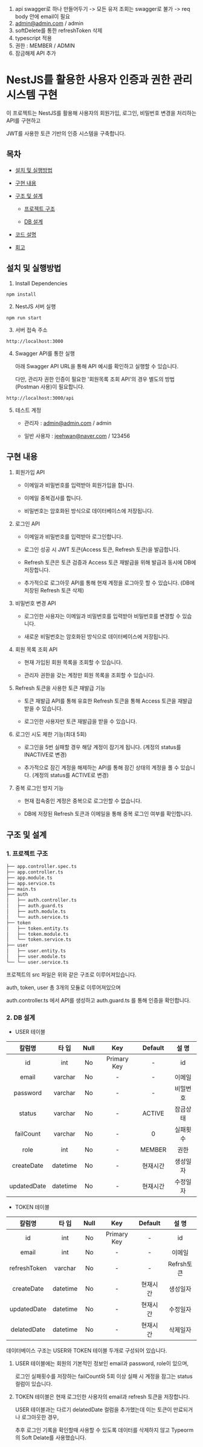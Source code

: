 1. api swagger로 하나 만들어두기
   -> 모든 유저 조회는 swagger로 불가
   -> req body 안에 email이 필요
2. admin@admin.com / admin
3. softDelete를 통한 refreshToken 삭제
4. typescript 적용
5. 권한 : MEMBER / ADMIN
6. 잠금해제 API 추가

# NestJS를 활용한 사용자 인증과 권한 관리시스템 구현

이 프로젝트는 NestJS를 활용해 사용자의 회원가입, 로그인, 비밀번호 변경을 처리하는 API를 구현하고 

JWT를 사용한 토큰 기반의 인증 시스템을 구축합니다.


## 목차

- [설치 및 실행방법](#설치-및-실행방법)

- [구현 내용](#구현-내용)

- [구조 및 설계](#구조-및-설계)

   - [프로젝트 구조](#1-프로젝트-구조)
 
   - [DB 설계](#2-DB-설계)

- [코드 설명](#코드-설명)

- [회고](#회고)


## 설치 및 실행방법

1. Install Dependencies

```
npm install
```

2. NestJS 서버 실행

```
npm run start
```

3. 서버 접속 주소
   
```
http://localhost:3000
```

4. Swagger API를 통한 실행
   
   아래 Swagger API URL을 통해 API 예시를 확인하고 실행할 수 있습니다.

   다만, 관리자 권한 인증이 필요한 '회원목록 조회 API'의 경우 별도의 방법(Postman 사용)이 필요합니다.

```
http://localhost:3000/api
```

5. 테스트 계정

   - 관리자 : admin@admin.com / admin

   - 일반 사용자 : jeehwan@naver.com / 123456


## 구현 내용

1. 회원가입 API

   - 이메일과 비밀번호를 입력받아 회원가입을 합니다.
  
   - 이메일 중복검사를 합니다.
  
   - 비밀번호는 암호화된 방식으로 데이터베이스에 저장됩니다.

2. 로그인 API

   - 이메일과 비밀번호를 입력받아 로그인합니다.
  
   - 로그인 성공 시 JWT 토큰(Access 토큰, Refresh 토큰)을 발급합니다.
  
   - Refresh 토큰은 토큰 검증과 Access 토큰 재발급을 위해 발급과 동시에 DB에 저장합니다.
  
   - 추가적으로 로그아웃 API를 통해 현재 계정을 로그아웃 할 수 있습니다. (DB에 저장된 Refresh 토큰 삭제)
  
3. 비밀번호 변경 API

   - 로그인한 사용자는 이메일과 비밀번호를 입력받아 비밀번호를 변경할 수 있습니다.
  
   - 새로운 비밀번호는 암호화된 방식으로 데이터베이스에 저장됩니다.
  
4. 회원 목록 조회 API

   - 현재 가입된 회원 목록을 조회할 수 있습니다.
  
   - 관리자 권한을 갖는 계정만 회원 목록을 조회할 수 있습니다.
  
5. Refresh 토큰을 사용한 토큰 재발급 기능

   - 토큰 재발급 API를 통해 유효한 Refresh 토큰을 통해 Access 토큰을 재발급 받을 수 있습니다.
  
   - 로그인한 사용자만 토큰 재발급을 받을 수 있습니다.
     
6. 로그인 시도 제한 기능(최대 5회)

   - 로그인을 5번 실패할 경우 해당 계정이 잠기게 됩니다. (계정의 status를 INACTIVE로 변경)
  
   - 추가적으로 잠긴 계정을 해제하는 API를 통해 잠긴 상태의 계정을 풀 수 있습니다. (계정의 status를 ACTIVE로 변경)
     
7. 중복 로그인 방지 기능

   - 현재 접속중인 계정은 중복으로 로그인할 수 없습니다.
  
   - DB에 저장된 Refresh 토큰과 이메일을 통해 중복 로그인 여부를 확인합니다.

     
## 구조 및 설계

### 1. 프로젝트 구조

```bash
├── app.controller.spec.ts
├── app.controller.ts
├── app.module.ts
├── app.service.ts
├── main.ts
├── auth
│   ├── auth.controller.ts
│   ├── auth.guard.ts
│   ├── auth.module.ts
│   └── auth.service.ts
├── token
│   ├── token.entity.ts
│   ├── token.module.ts
│   └── token.service.ts
├── user
│   ├── user.entity.ts
│   ├── user.module.ts
└── └── user.service.ts
```

프로젝트의 src 파일은 위와 같은 구조로 이루어져있습니다.

auth, token, user 총 3개의 모듈로 이루어져있으며

auth.controller.ts 에서 API를 생성하고 auth.guard.ts 를 통해 인증을 확인합니다.


### 2. DB 설계

- USER 테이블

|   칼럼명    |    타 입     | Null |     Key     |  Default |  설 명  |
| :---------: | :----------: | :--: | :---------: | :------: | :------: |
|     id      |     int      |  No  | Primary Key |     -    |    id    |
|    email    |    varchar   |  No  |      -      |     -    |  이메일  |
|   password  |    varchar   |  No  |      -      |     -    | 비밀번호 |
|   status    |    varchar   |  No  |      -      |  ACTIVE  | 잠금상태 |
|  failCount  |    varchar   |  No  |      -      |     0    | 실패횟수 |
|    role     |     int      |  No  |      -      |  MEMBER  |   권한   |
| createDate  |   datetime   |  No  |      -      | 현재시간 | 생성일자 |
| updatedDate |   datetime   |  No  |      -      | 현재시간 | 수정일자 |

- TOKEN 테이블

|   칼럼명    |    타 입     | Null |     Key     |  Default |  설 명   |
| :---------: | :----------: | :--: | :---------: | :------: | :------: |
|     id      |     int      |  No  | Primary Key |     -    |    id    |
|    email    |     int      |  No  |      -      |     -    |  이메일  |
| refreshToken|    varchar   |  No  |      -      |     -    |Refrsh토큰|
| createDate  |   datetime   |  No  |      -      | 현재시간 | 생성일자 |
| updatedDate |   datetime   |  No  |      -      | 현재시간 | 수정일자 |
| delatedDate |   datetime   |  No  |      -      | 현재시간 | 삭제일자 |

데이터베이스 구조는 USER와 TOKEN 테이블 두개로 구성되어 있습니다.

1. USER 테이블에는 회원의 기본적인 정보인 email과 password, role이 있으며,

   로그인 실패횟수를 저장하는 failCount와 5회 이상 실패 시 계정을 잠그는 status 컬럼이 있습니다.

2. TOKEN 테이블은 현재 로그인한 사용자의 email과 refresh 토큰을 저장합니다.

   USER 테이블과는 다르기 delatedDate 컬럼을 추가했는데 이는 토큰이 만료되거나 로그아웃한 경우,

   추후 로그인 기록을 확인할때 사용할 수 있도록 데이터를 삭제하지 않고 Typeorm의 Soft Delate를 사용했습니다. 
